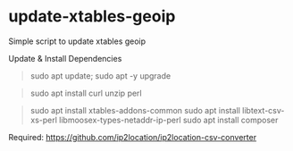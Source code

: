 # update-xtables-geoip
Simple script to update xtables geoip

Update & Install Dependencies
> sudo apt update; sudo apt -y upgrade


> sudo apt install curl unzip perl


> sudo apt install xtables-addons-common
> sudo apt install libtext-csv-xs-perl libmoosex-types-netaddr-ip-perl
> sudo apt install composer


Required:
https://github.com/ip2location/ip2location-csv-converter
